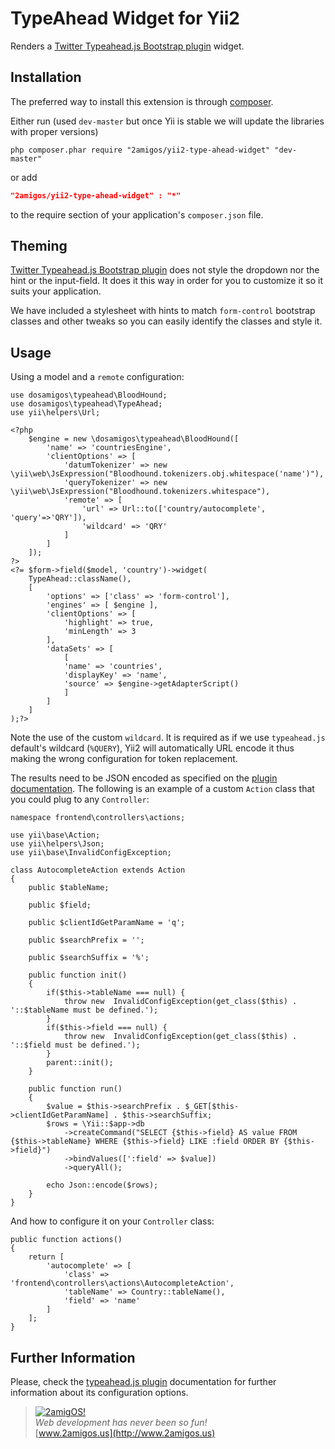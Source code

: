 TypeAhead Widget for Yii2
=========================

Renders a [Twitter Typeahead.js Bootstrap plugin](https://github.com/twitter/typeahead.js) widget.

Installation
------------
The preferred way to install this extension is through [composer](http://getcomposer.org/download/).

Either run (used `dev-master` but once Yii is stable we will update the libraries with proper versions)

```
php composer.phar require "2amigos/yii2-type-ahead-widget" "dev-master"
```
or add

```json
"2amigos/yii2-type-ahead-widget" : "*"
```

to the require section of your application's `composer.json` file.

Theming
-------
[Twitter Typeahead.js Bootstrap plugin](https://github.com/twitter/typeahead.js) does not style the dropdown nor the hint or the input-field. It does it this way in order for you to customize it so it suits your application.

We have included a stylesheet with hints to match `form-control` bootstrap classes and other tweaks so you can easily identify the classes and style it. 

Usage
-----
Using a model and a `remote` configuration:

```
use dosamigos\typeahead\BloodHound;
use dosamigos\typeahead\TypeAhead;
use yii\helpers\Url;

<?php
    $engine = new \dosamigos\typeahead\BloodHound([
        'name' => 'countriesEngine',
        'clientOptions' => [
            'datumTokenizer' => new \yii\web\JsExpression("Bloodhound.tokenizers.obj.whitespace('name')"),
            'queryTokenizer' => new \yii\web\JsExpression("Bloodhound.tokenizers.whitespace"),
            'remote' => [
                'url' => Url::to(['country/autocomplete', 'query'=>'QRY']),
                'wildcard' => 'QRY'
            ]
        ]
    ]);
?>
<?= $form->field($model, 'country')->widget(
    TypeAhead::className(),
    [
        'options' => ['class' => 'form-control'],
        'engines' => [ $engine ],
        'clientOptions' => [
            'highlight' => true,
            'minLength' => 3
        ],
        'dataSets' => [
            [
            'name' => 'countries',
            'displayKey' => 'name',
            'source' => $engine->getAdapterScript()
            ]
        ]
    ]
);?>
```
Note the use of the custom `wildcard`. It is required as if we use `typeahead.js` default's wildcard (`%QUERY`), Yii2 will automatically URL encode it thus making the wrong configuration for token replacement. 

The results need to be JSON encoded as specified on the [plugin documentation](https://github.com/twitter/typeahead.js#datum). The following is an example of a custom `Action` class that you could plug to any `Controller`: 

```
namespace frontend\controllers\actions;

use yii\base\Action;
use yii\helpers\Json;
use yii\base\InvalidConfigException;

class AutocompleteAction extends Action
{
	public $tableName;

	public $field;

	public $clientIdGetParamName = 'q';

	public $searchPrefix = '';

	public $searchSuffix = '%';

	public function init()
	{
		if($this->tableName === null) {
			throw new  InvalidConfigException(get_class($this) . '::$tableName must be defined.');
		}
		if($this->field === null) {
			throw new  InvalidConfigException(get_class($this) . '::$field must be defined.');
		}
		parent::init();
	}

	public function run()
	{
		$value = $this->searchPrefix . $_GET[$this->clientIdGetParamName] . $this->searchSuffix;
		$rows = \Yii::$app->db
			->createCommand("SELECT {$this->field} AS value FROM {$this->tableName} WHERE {$this->field} LIKE :field ORDER BY {$this->field}")
			->bindValues([':field' => $value])
			->queryAll();

		echo Json::encode($rows);
	}
}
```
And how to configure it on your `Controller` class:  

```
public function actions()
{
	return [
		'autocomplete' => [
			'class' => 'frontend\controllers\actions\AutocompleteAction',
			'tableName' => Country::tableName(),
			'field' => 'name'
		]
	];
}
```

Further Information
-------------------
Please, check the [typeahead.js plugin](https://github.com/twitter/typeahead.js) documentation for further information about its configuration options.


> [![2amigOS!](http://www.gravatar.com/avatar/55363394d72945ff7ed312556ec041e0.png)](http://www.2amigos.us)  
<i>Web development has never been so fun!</i>  
[www.2amigos.us](http://www.2amigos.us)
